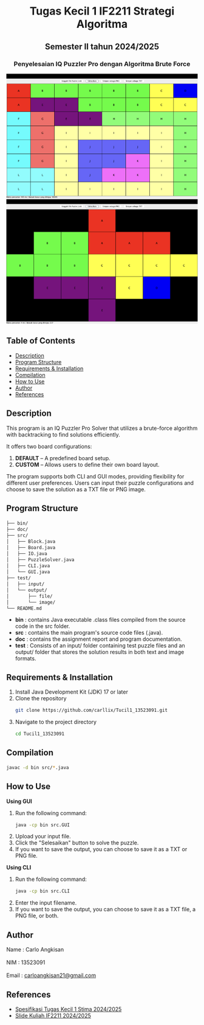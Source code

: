 <h1 align="center">Tugas Kecil 1 IF2211 Strategi Algoritma</h1>
<h2 align="center">Semester II tahun 2024/2025</h2>
<h3 align="center">Penyelesaian IQ Puzzler Pro dengan Algoritma Brute Force</h3>

![IQ Puzzler Pro Soler Default](doc/iq-puzzler-solver-default.png)
![IQ Puzzler Pro Soler Custom](doc/iq-puzzler-solver-custom.png)

## Table of Contents
- [Description](#description)
- [Program Structure](#program-structure)
- [Requirements & Installation](#requirements--installation)
- [Compilation](#compilation)
- [How to Use](#how-to-use)
- [Author](#author)
- [References](#references)

## Description
This program is an IQ Puzzler Pro Solver that utilizes a brute-force algorithm with backtracking to find solutions efficiently.

It offers two board configurations:
1. **DEFAULT** – A predefined board setup.
2. **CUSTOM** – Allows users to define their own board layout.

The program supports both CLI and GUI modes, providing flexibility for different user preferences. Users can input their puzzle configurations and choose to save the solution as a TXT file or PNG image.

## Program Structure
```
├── bin/
├── doc/
├── src/
│   ├── Block.java
│   ├── Board.java   
│   ├── IO.java 
│   ├── PuzzleSolver.java 
│   ├── CLI.java
│   └── GUI.java
├── test/
│   ├── input/
│   └── output/
│       ├── file/
│       └── image/
└── README.md         
```
- **bin** : contains Java executable .class files compiled from the source code in the src folder.
- **src** : contains the main program's source code files (.java).
- **doc** : contains the assignment report and program documentation.
- **test** : Consists of an input/ folder containing test puzzle files and an output/ folder that stores the solution results in both text and image formats.

## Requirements & Installation
1. Install Java Development Kit (JDK) 17 or later
2. Clone the repository
    ```bash
    git clone https://github.com/carllix/Tucil1_13523091.git
    ```
3. Navigate to the project directory
    ```bash
    cd Tucil1_13523091
    ```

## Compilation

```bash
javac -d bin src/*.java
```

## How to Use
**Using GUI**
1. Run the following command:
    ```bash
    java -cp bin src.GUI
    ```
2. Upload your input file.
3. Click the "Selesaikan" button to solve the puzzle.
4. If you want to save the output, you can choose to save it as a TXT or PNG file.

**Using CLI**
1. Run the following command:
    ```bash
    java -cp bin src.CLI
    ```
2. Enter the input filename.
3. If you want to save the output, you can choose to save it as a TXT file, a PNG file, or both.

## Author
Name : Carlo Angkisan <br>  
NIM : 13523091 <br>  
Email : carloangkisan21@gmail.com

## References
- [Spesifikasi Tugas Kecil 1 Stima 2024/2025](https://docs.google.com/document/d/1mVjS4-KAkW5fSEeKMeXJq5lArO8MIAI6a8iZYb2yc0k/edit?tab=t.0)
- [Slide Kuliah IF2211 2024/2025](https://informatika.stei.itb.ac.id/~rinaldi.munir/Stmik/2024-2025/02-Algoritma-Brute-Force-(2025)-Bag1.pdf)
